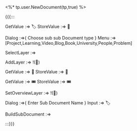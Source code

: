 

<%* tp.user.NewDocument(tp,true) %>

{{{:::

GetValue :=> 🏷️
StoreValue :=> 🔖


Dialog :=>{
Choose sub sub Document  type
}
Menu :=> [Project,Learning,Video,Blog,Book,University,People,Problem]

SelectLayer :=> 

AddLayer :=> !(🔖)

GetValue :=> 🎫
StoreValue :=> 🎫

GetValue :=> 🎟️
StoreValue :=> 🎟️

SetOverviewLayer :=> !(🔖)

Dialog :=>{
Enter Sub Document Name
}
Input :=> 🏷️

BuildSubDocument :=> 

:::}}}
